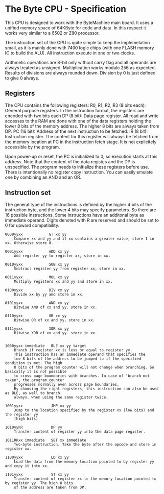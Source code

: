 # The Byte CPU - Specification

This CPU is designed to work with the ByteMachine main board. 
It uses a unified memory space of 64KByte for code and data. In this respect it works
very similar to a 6502 or Z80 processor. 

The instruction set of the CPU is quite simple to keep the implemetation small,
as it is mainly done with 7400 logic chips (with one FLASH memory IC to build the ALU).
All instruction execute in one or two clocks. 

Arithmetic operations are 8-bit only without carry flag and all operands are always
treated as unsigned. Multiplication works modulo 256 as expected.
Results of divisions are always rounded down. Division by 0 is just defined to give 0 always.


## Registers

The CPU contains the following registers:
    R0, R1, R2, R3 (8 bits each):  
        General purpose registers. In the instruction format, the registers are encoded with
        two bits each
    DP (8 bit): 
        Data page register. All read and write accesses to the RAM are done with
        one of the data registers holding the lower 8 bits of the memory address. The higher
        8 bits are always taken from DP.
    PC (16 bit):
        Address of the next instruction to be fetched.
    IR (8 bit):
        Instruction register. The content for this register will always be fetched
        from the memory location at PC in the instruction fetch stage. It is not explicitely
        accessible by the program.

Upon power-up or reset, the PC is initialized to 0, so execution starts at this address.
Note that the content of the data registes and the DP is unspecified. The program needs to
initialize these registers before use.
There is intentionally no register copy instruction. You can easily emulate one by combining
an AND and an OR. 

## Instruction set

The general type of the instructions is defined by the higher 4 bits of the instruction byte, and
the lower 4 bits may specify parameters. So there are 16 possible instructions. Some instructions
have an additonal byte as immediate operand.
Digits denoted with R are reserved and should be set to 0 for upward compatibility.

    0000yyxx            GT xx yy
        Compare xx and yy and if xx contains a greater value, store 1 in xx. Otherwise store 0.

    0001yyxx            ADD xx yy
        Add register yy to register xx, store in xx.
     
    0010yyxx            SUB xx yy
        Subtract register yy from register xx, store in xx.
        
    0011yyxx            MUL xx yy
        Multiply registers xx and yy and store in xx.
        
    0100yyxx            DIV xx yy
        Divide xx by yy and store in xx.
   
    0101yyxx            AND xx yy
        Bitwise AND of xx and yy. store in xx.
   
    0110yyxx            OR xx yy
        Bitwise OR of xx and yy. store in xx.
   
    0111yyxx            XOR xx yy
        Bitwise XOR of xx and yy. store in xx.
   

    1000yyxx immediate   BLE xx yy target 
        Branch if register xx is less or equal to register yy.
        This instruction has an immediate operand that specifies the 
        low 8 bits of the address to be jumped to if the specified condition is met. The high
        8 bits of the program counter will not change when branching. So basically it is not possible
        to cross page boundaries with branches. In case of "branch not taken", the program counter
        progresses normally even across page boundaries. 
        By choosing the right registers, this instruction can also be used as BLE, as well to branch
        always, when using the same register twice.

    1001yyxx             JMP xx yy 
        Jump to the location specified by the register xx (low bits) and the register yy
        (high bits)

    1010yyRR             DP yy
        Transfer content of register yy into the data page register.

    1011RRxx immediate   SET xx immediate
        Two-byte instruction. Take the byte after the opcode and store in register xx.

    1100yyxx             LD xx yy
        Load the data from the memory location pointed to by register yy and copy it into xx.
        
    1101yyxx             ST xx yy
        Transfer content of register xx to the memory location pointed to by register yy. The high 8 bits
        of the address are taken from DP.

